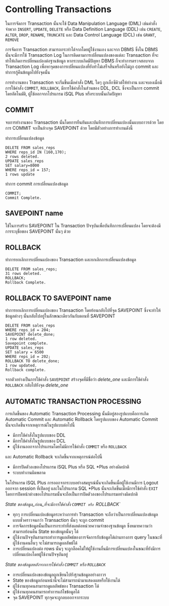 # Controlling Transactions

ในการจัดการ Transaction นั้นจะใช้ Data Manipulation Language (DML) เช่นคำสั่งจำพวก `INSERT`, `UPDATE`, `DELETE` หรือ Data Definition Language (DDL) เช่น `CREATE`, `ALTER`, `DROP`, `RENAME`, `TRUNCATE` และ Data Control Language (DCL) เช่น `GRANT`, `REMOVE`

การจัดการ Transaction สามารถกระทำได้จากโดยผู้ใช้งานเอง และจาก DBMS ซึ่งใน DBMS นั้นจะมีการใช้ Transaction Log ในการติดตามการเปลี่ยนแปลงของแต่ละ Transaction ที่จะทำให้เกิดการเปลี่ยนแปลงต่อฐานข้อมูล หากระบบเกิดมีปัญหา DBMS ก็จะทำการตรวจสอบจาก Transaction Log เพื่อหาจุดของการเปลี่ยนแปลงที่ยังทำไม่เสร็จสิ้นหรือยังไม่ถูก commit และทำการกู้คืนข้อมูลไปยังจุดนั้น

การทำงานของ Transaction จะเริ่มขึ้นเมื่อคำสั่ง DML ใดๆ ถูกเอ็กซีคิวต์ให้ทำงาน และจบลงเมื่อมีการใช้คำสั่ง `COMMIT`, `ROLLBACK`, มีการใช้คำสั่งในส่วนของ DDL, DCL ซึ่งจะเป็นการ commit โดยอัตโนมัติ, ผู้ใช้ออกจากโปรแกรม iSQL Plus หรือระบบนั้นเกิดปัญหา

## COMMIT

จบการทำงานของ Transaction นั้นโดยการยืนยันและบันทึกการเปลี่ยนแปลงนั้นแบบถาวรด้วย โดยการ COMMIT จะเป็นล้างจุด SAVEPOINT ด้วย โดยมีตัวอย่างการทำงานดังนี้

ทำการเปลี่ยนแปลงข้อมูล

```
DELETE FROM sales_reps
WHERE reps_id IN (160,170);
2 rows deleted.
UPDATE sales_reps
SET salary=8000
WHERE reps_id = 157;
1 rows update
```

ทำการ commit การเปลี่ยนแปลงข้อมูล

```
COMMIT;
Commit Complete.
```

## SAVEPOINT name

ใช้ในการสร้าง SAVEPOINT ใน Transaction ปัจจุบันเพื่อบันทึกการเปลี่ยนแปลง โดยจะต้องมีการระบุชื่อของ SAVEPOINT นั้นๆ ด้วย

## ROLLBACK

ทำการยกเลิกการเปลี่ยนแปลงของ Transaction และยกเลิกการเปลี่ยนแปลงข้อมูล

```
DELETE FROM sales_reps;
31 rows deleted.
ROLLBACK;
Rollback Complete.
```

## ROLLBACK TO SAVEPOINT name

ทำการยกเลิกการเปลี่ยนแปลงของ Transaction โดยย้อนกลับไปที่จุด SAVEPOINT ซึ่งจะทำให้ข้อมูลต่างๆ นั้นกลับไปอยู่ในลักษณะเดียวกันกับตอนที่ SAVEPOINT

```
DELETE FROM sales_reps
WHERE reps_id = 204;
SAVEPOINT delete_done;
1 row deleted.
Savepoint complete.
UPDATE sales_reps
SET salary = 6500
WHERE reps_id = 202;
ROLLBACK TO delete_done;
1 row updated.
Rollback complete.
```

จากตัวอย่างเป็นการใช้คำสั่ง `SAVEPOINT` สร้างจุดที่มีชื่อว่า *delete_one* และมีการใช้คำสั่ง `ROLLBACK` กลับไปยังจุด *delete_one*

## AUTOMATIC TRANSACTION PROCESSING

การเกิดขึ้นของ Automatic Transaction Processing นั้นมีอยู่สองรูปแบบคือการเกิด Automatic Commit และ Automatic Rollback โดยรูปแบบของ Automatic Commit นั้นจะเกิดขึ้นจากเหตุการณ์ในรูปแบบต่อไปนี้

- มีการใช้คำสั่งในรูปแบบของ DDL
- มีการใช้คำสั่งในรูปแบบของ DCL
- ผู้ใช้งานออกจากโปรแกรมโดยไม่มีการใช้คำสั่ง `COMMIT` หรือ `ROLLBACK`

และ Automatic Rollback จะเกิดขึ้นจากเหตุการณ์ต่อไปนี้

- มีการปิดตัวลงของโปรแกรม iSQL Plus หรือ SQL *Plus อย่างผิดปกติ
- ระบบทำงานผิดพลาด

ในโปรแกรม iSQL Plus การออกจากระบบอย่างสมบูรณ์นั้นจะเกิดขึ้นเมื่อผู้ใช้งานมีการ Logout ออกจาก session ที่เปิดอยู่ และในโปรแกรม SQL *Plus นั้นจะเกิดขึ้นเมื่อมีการใช้คำสั่ง `EXIT` โดยการปิดหน้าต่างของโปรแกรมนั้นจะถือเป็นการปิดตัวลงของโปรแกรมอย่างผิดปกติ

*State ของข้อมูล_ก่อน_ที่จะมีการใช้คำสั่ง `COMMIT หรือ `ROLLBACK`*

- ทุกๆ การเปลี่ยนแปลงข้อมูลระหว่างการทำ Transaction จะถือว่าเป็นการเปลี่ยนแปลงข้อมูลแบบชั่วคราวจนกว่า Transaction นั้นๆ จะถูก commit
- การจัดการข้อมูลนั้นเป็นการกระทำที่ส่งผลต่อหน่วยความจำของฐานข้อมูล ซึ่งหมายความว่าสามารถย้อนคืน State ของข้อมูลนั้นๆ ได้
- ผู้ใช้งานปัจจุบันสามารถทำการดูผลลัพธ์ของการจัดการกับข้อมูลได้ผ่านทางการ query ในขณะที่ผู้ใช้งานคนอื่นๆ จะไม่สามารถดูผลลัพธ์ได้
- การเปลี่ยนแปลงต่อ rows นั้นๆ จะถูกล็อคไม่ให้ผู้ใช้งานอื่นมีการเปลี่ยนแปลงในขณะที่ยังมีการเปลี่ยนแปลงโดยผู้ใช้งานปัจจุบันอยู่

*State ของข้อมูลหลังจากการใช้คำสั่ง `COMMIT` หรือ `ROLLBACK`*

- การเปลี่ยนแปลงของข้อมูลถูกเขียนไปยังฐานข้อมูลอย่างถาวร
- State ของข้อมูลก่อนหน้านี้จะไม่สามารถนำมาแสดงผลหรือใช้งานได้
- ผู้ใช้งานทุกคนสามารถดูผลลัพธ์ของ Transaction ได้
- ผู้ใช้งานทุกคนสามารถทำการแก้ไขข้อมูลได้
- จุด SAVEPOINT ทุกจุดจะถูกลบออกจากระบบ
